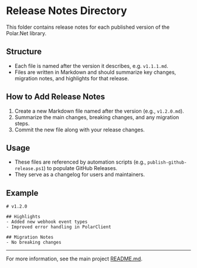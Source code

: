 # Release Notes Directory

This folder contains release notes for each published version of the Polar.Net library.

## Structure
- Each file is named after the version it describes, e.g. `v1.1.1.md`.
- Files are written in Markdown and should summarize key changes, migration notes, and highlights for that release.

## How to Add Release Notes
1. Create a new Markdown file named after the version (e.g., `v1.2.0.md`).
2. Summarize the main changes, breaking changes, and any migration steps.
3. Commit the new file along with your release changes.

## Usage
- These files are referenced by automation scripts (e.g., `publish-github-release.ps1`) to populate GitHub Releases.
- They serve as a changelog for users and maintainers.

## Example
```
# v1.2.0

## Highlights
- Added new webhook event types
- Improved error handling in PolarClient

## Migration Notes
- No breaking changes
```

---

For more information, see the main project [README.md](../README.md).
